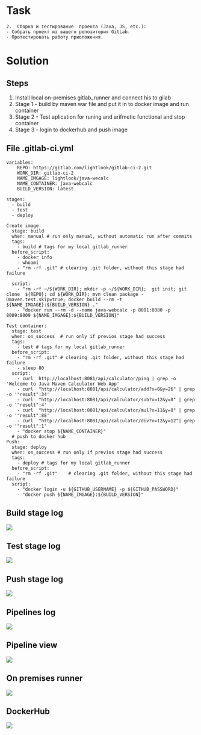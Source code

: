 # Task
```
2.	Сборка и тестирование  проекта (Java, JS, etc.):
- Собрать проект из вашего репозитория GitLab.
- Протестировать работу приоложения.
```

# Solution

## Steps

1. Install local on-premises gitlab_runner and connect his to gilab
2. Stage 1 - build by maven war file and put it  in to docker image and run container
3. Stage 2 - Test aplication for runing and arifmetic functional and stop container
4. Stage 3 - login to dockerhub and push image

## File .gitlab-ci.yml
```
variables:
    REPO: https://gitlab.com/lightlook/gitlab-ci-2.git
    WORK_DIR: gitlab-ci-2
    NAME_IMGAGE: lightlook/java-wecalc
    NAME_CONTAINER: java-webcalc
    BUILD_VERSION: latest
   
stages:
  - build
  - test
  - deploy
 
Create image:
  stage: build
  when: manual # run only manual, without automatic run after commits
  tags: 
    - build # tags for my local gitlab_runner
  before_script:
    - docker info
    - whoami
    - "rm -rf .git" # clearing .git folder, without this stage had failure
      
  script:
    - "rm -rf ~/${WORK_DIR}; mkdir -p ~/${WORK_DIR};  git init; git clone  ${REPO}; cd ${WORK_DIR}; mvn clean package -Dmaven.test.skip=true; docker build --rm -t ${NAME_IMGAGE}:${BUILD_VERSION} ."
    - "docker run --rm -d --name java-webcalc -p 8081:8080 -p 8009:8009 ${NAME_IMGAGE}:${BUILD_VERSION}"
    
Test container:
  stage: test
  when: on_success  # run only if previos stage had success
  tags: 
    - test # tags for my local gitlab_runner
  before_script: 
    - "rm -rf .git" # clearing .git folder, without this stage had failure
    - sleep 80
  script:
    - curl  http://localhost:8081/api/calculator/ping | grep -o 'Welcome to Java Maven Calculator Web App'
    - curl  "http://localhost:8081/api/calculator/add?x=8&y=26" | grep -o '"result":34'
    - curl  "http://localhost:8081/api/calculator/sub?x=12&y=8" | grep -o '"result":4'
    - curl  "http://localhost:8081/api/calculator/mul?x=11&y=8" | grep -o '"result":88'
    - curl  "http://localhost:8081/api/calculator/div?x=12&y=12"| grep -o '"result":1'
    - "docker stop ${NAME_CONTAINER}" 
  # push to docker hub
Push:  
  stage: deploy
  when: on_success # run only if previos stage had success
  tags: 
    - deploy # tags for my local gitlab_runner
  before_script: 
    - "rm -rf .git"    # clearing .git folder, without this stage had failure
  script: 
    - "docker login -u ${GITHUB_USERNAME} -p ${GITHUB_PASSWORD}"
    - "docker push ${NAME_IMGAGE}:${BUILD_VERSION}"
```
## Build stage log
![](https://github.com/fenixra73/Dnipro_DevOps_int_2020/raw/master/task4-gitlab-pipeline2/screenshot/pic1.png  )


## Test stage log

![](https://github.com/fenixra73/Dnipro_DevOps_int_2020/raw/master/task4-gitlab-pipeline2/screenshot/pic2.png  )

## Push stage log 
![](https://github.com/fenixra73/Dnipro_DevOps_int_2020/raw/master/task4-gitlab-pipeline2/screenshot/pic3.png  )

## Pipelines log
![](https://github.com/fenixra73/Dnipro_DevOps_int_2020/raw/master/task4-gitlab-pipeline2/screenshot/pic4.png  )

## Pipeline view

![](https://github.com/fenixra73/Dnipro_DevOps_int_2020/raw/master/task4-gitlab-pipeline2/screenshot/pic5.png  )

## On premises runner

![](https://github.com/fenixra73/Dnipro_DevOps_int_2020/raw/master/task4-gitlab-pipeline2/screenshot/pic6.png  )


## DockerHub

![](https://github.com/fenixra73/Dnipro_DevOps_int_2020/raw/master/task4-gitlab-pipeline2/screenshot/pic7.png  )
